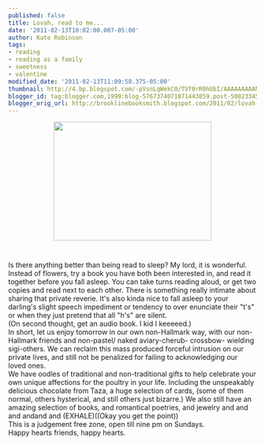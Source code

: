 ```yaml
---
published: false
title: Lovah, read to me...
date: '2011-02-13T10:02:00.007-05:00'
author: Kate Robinson
tags:
- reading
- reading as a family
- sweetness
- valentine
modified_date: '2011-02-13T11:09:58.375-05:00'
thumbnail: http://4.bp.blogspot.com/-pVsnLqWekC0/TVf0rR0hUbI/AAAAAAAAANI/0WcqhGXYFBA/s72-c/gonzo.png
blogger_id: tag:blogger.com,1999:blog-5767374071871443859.post-5082334577316806613
blogger_orig_url: http://brooklinebooksmith.blogspot.com/2011/02/lovah-read-to-me.html
---
```


<a href="http://4.bp.blogspot.com/-pVsnLqWekC0/TVf0rR0hUbI/AAAAAAAAANI/0WcqhGXYFBA/s1600/gonzo.png"><img style="TEXT-ALIGN: center; MARGIN: 0px auto 10px; WIDTH: 320px; DISPLAY: block; HEIGHT: 241px; CURSOR: hand" id="BLOGGER_PHOTO_ID_5573192088249520562" border="0" alt="" src="http://4.bp.blogspot.com/-pVsnLqWekC0/TVf0rR0hUbI/AAAAAAAAANI/0WcqhGXYFBA/s400/gonzo.png" /></a><br /><div>Is there anything better than being read to sleep? My lord, it is wonderful. Instead of flowers, try a book you have both been interested in, and read it together before you fall asleep. You can take turns reading aloud, or get two copies and read next to each other. There is something really intimate about sharing that private reverie. It's also kinda nice to fall asleep to your darling's slight speech impediment or tendency to over enunciate their "t's" or when they just pretend that all "h's" are silent.</div><div></div><div>(On second thought, get an audio book. I kid I keeeeed.)</div><div></div><div>In short, let us enjoy tomorrow in our own non-Hallmark way, with our non-Hallmark friends and non-pastel/ naked aviary-cherub- crossbow- wielding sigi-others. We can reclaim this mass produced forceful intrusion on our private lives, and still not be penalized for failing to acknowledging our loved ones. </div><div></div><div>We have oodles of traditional and non-traditional gifts to help celebrate your own unique affections for the poultry in your life. Including the unspeakably delicious chocolate from Taza, a huge selection of cards, (some of them normal, others hysterical, and still others just bizarre.) We also still have an amazing selection of books, and romantical poetries, and jewelry and and and andand and (EXHALE)((Okay you get the point))</div><div></div><div>This is a judgement free zone, open till nine pm on Sundays.</div><div></div><div>Happy hearts friends, happy hearts.</div>